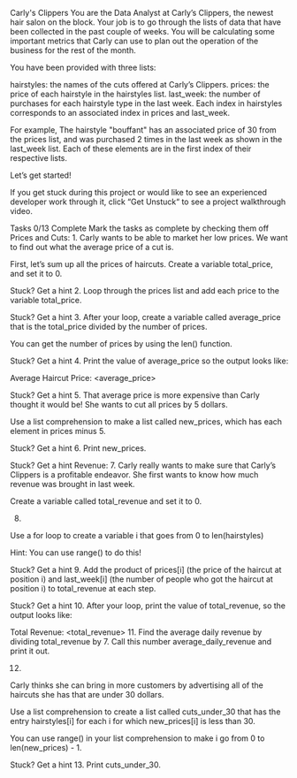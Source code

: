 Carly's Clippers
You are the Data Analyst at Carly’s Clippers, the newest hair salon on the block. Your job is to go through the lists of data that have been collected in the past couple of weeks. You will be calculating some important metrics that Carly can use to plan out the operation of the business for the rest of the month.

You have been provided with three lists:

hairstyles: the names of the cuts offered at Carly’s Clippers.
prices: the price of each hairstyle in the hairstyles list.
last_week: the number of purchases for each hairstyle type in the last week.
Each index in hairstyles corresponds to an associated index in prices and last_week.

For example, The hairstyle "bouffant" has an associated price of 30 from the prices list, and was purchased 2 times in the last week as shown in the last_week list. Each of these elements are in the first index of their respective lists.

Let’s get started!

If you get stuck during this project or would like to see an experienced developer work through it, click “Get Unstuck“ to see a project walkthrough video.

Tasks
0/13 Complete
Mark the tasks as complete by checking them off
Prices and Cuts:
1.
Carly wants to be able to market her low prices. We want to find out what the average price of a cut is.

First, let’s sum up all the prices of haircuts. Create a variable total_price, and set it to 0.


Stuck? Get a hint
2.
Loop through the prices list and add each price to the variable total_price.


Stuck? Get a hint
3.
After your loop, create a variable called average_price that is the total_price divided by the number of prices.

You can get the number of prices by using the len() function.


Stuck? Get a hint
4.
Print the value of average_price so the output looks like:

Average Haircut Price: <average_price>

Stuck? Get a hint
5.
That average price is more expensive than Carly thought it would be! She wants to cut all prices by 5 dollars.

Use a list comprehension to make a list called new_prices, which has each element in prices minus 5.


Stuck? Get a hint
6.
Print new_prices.


Stuck? Get a hint
Revenue:
7.
Carly really wants to make sure that Carly’s Clippers is a profitable endeavor. She first wants to know how much revenue was brought in last week.

Create a variable called total_revenue and set it to 0.

8.
Use a for loop to create a variable i that goes from 0 to len(hairstyles)

Hint: You can use range() to do this!


Stuck? Get a hint
9.
Add the product of prices[i] (the price of the haircut at position i) and last_week[i] (the number of people who got the haircut at position i) to total_revenue at each step.


Stuck? Get a hint
10.
After your loop, print the value of total_revenue, so the output looks like:

Total Revenue: <total_revenue>
11.
Find the average daily revenue by dividing total_revenue by 7. Call this number average_daily_revenue and print it out.

12.
Carly thinks she can bring in more customers by advertising all of the haircuts she has that are under 30 dollars.

Use a list comprehension to create a list called cuts_under_30 that has the entry hairstyles[i] for each i for which new_prices[i] is less than 30.

You can use range() in your list comprehension to make i go from 0 to len(new_prices) - 1.


Stuck? Get a hint
13.
Print cuts_under_30.
